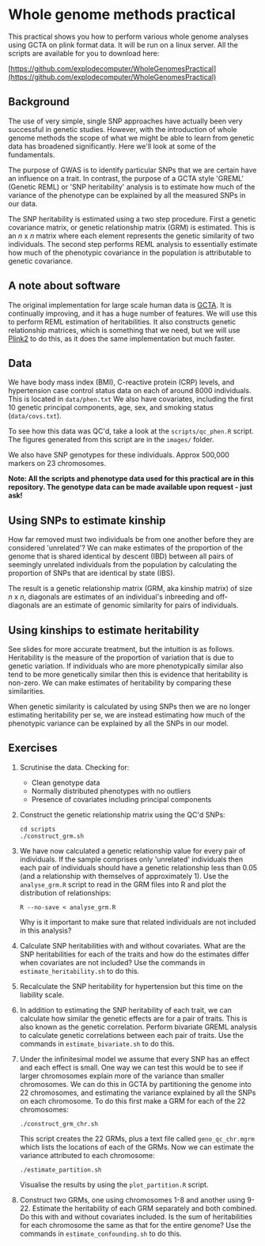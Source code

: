 Whole genome methods practical
==============================

This practical shows you how to perform various whole genome analyses using GCTA on plink format data. It will be run on a linux server. All the scripts are available for you to download here:

[https://github.com/explodecomputer/WholeGenomesPractical](https://github.com/explodecomputer/WholeGenomesPractical)


## Background

The use of very simple, single SNP approaches have actually been very successful in genetic studies. However, with the introduction of whole genome methods the scope of what we might be able to learn from genetic data has broadened significantly. Here we'll look at some of the fundamentals.

The purpose of GWAS is to identify particular SNPs that we are certain have an influence on a trait. In contrast, the purpose of a GCTA style 'GREML' (Genetic REML) or 'SNP heritability' analysis is to estimate how much of the variance of the phenotype can be explained by all the measured SNPs in our data.

The SNP heritability is estimated using a two step procedure. First a genetic covariance matrix, or genetic relationship matrix (GRM) is estimated. This is an *n* x *n* matrix where each element represents the genetic similarity of two individuals. The second step performs REML analysis to essentially estimate how much of the phenotypic covariance in the population is attributable to genetic covariance. 


## A note about software

The original implementation for large scale human data is [GCTA](http://www.complextraitgenomics.com/software/gcta/). It is continually improving, and it has a huge number of features. We will use this to perform REML estimation of heritabilities. It also constructs genetic relationship matrices, which is something that we need, but we will use [Plink2](https://www.cog-genomics.org/plink2/) to do this, as it does the same implementation but much faster.


## Data

We have body mass index (BMI), C-reactive protein (CRP) levels, and hypertension case control status data on each of around 8000 individuals. This is located in `data/phen.txt` We also have covariates, including the first 10 genetic principal components, age, sex, and smoking status (`data/covs.txt`).

To see how this data was QC'd, take a look at the `scripts/qc_phen.R` script. The figures generated from this script are in the `images/` folder.

We also have SNP genotypes for these individuals. Approx 500,000 markers on 23 chromosomes. 

**Note: All the scripts and phenotype data used for this practical are in this repository. The genotype data can be made available upon request - just ask!**

## Using SNPs to estimate kinship

How far removed must two individuals be from one another before they are considered 'unrelated'? We can make estimates of the proportion of the genome that is shared identical by descent (IBD) between all pairs of seemingly unrelated individuals from the population by calculating the proportion of SNPs that are identical by state (IBS). 

The result is a genetic relationship matrix (GRM, aka kinship matrix) of size *n* x *n*, diagonals are estimates of an individual's inbreeding and off-diagonals are an estimate of genomic similarity for pairs of individuals.


## Using kinships to estimate heritability

See slides for more accurate treatment, but the intuition is as follows. Heritability is the measure of the proportion of variation that is due to genetic variation. If individuals who are more phenotypically similar also tend to be more genetically similar then this is evidence that heritability is non-zero. We can make estimates of heritability by comparing these similarities.

When genetic similarity is calculated by using SNPs then we are no longer estimating heritability per se, we are instead estimating how much of the phenotypic variance can be explained by all the SNPs in our model.



## Exercises

1.	Scrutinise the data. Checking for:
	- Clean genotype data
	- Normally distributed phenotypes with no outliers
	- Presence of covariates including principal components

2. 	Construct the genetic relationship matrix using the QC'd SNPs:

        cd scripts
        ./construct_grm.sh


3. 	We have now calculated a genetic relationship value for every pair of individuals. If the sample comprises only 'unrelated' individuals then each pair of individuals should have a genetic relationship less than 0.05 (and a relationship with themselves of approximately 1). Use the `analyse_grm.R` script to read in the GRM files into R and plot the distribution of relationships:

		R --no-save < analyse_grm.R

	Why is it important to make sure that related individuals are not included in this analysis?

4. 	Calculate SNP heritabilities with and without covariates. What are the SNP heritabilities for each of the traits and how do the estimates differ when covariates are not included? Use the commands in `estimate_heritability.sh` to do this.

5. Recalculate the SNP heritability for hypertension but this time on the liability scale.

6. 	In addition to estimating the SNP heritability of each trait, we can calculate how similar the genetic effects are for a pair of traits. This is also known as the genetic correlation. Perform bivariate GREML analysis to calculate genetic correlations between each pair of traits. Use the commands in `estimate_bivariate.sh` to do this.

7.	Under the infinitesimal model we assume that every SNP has an effect and each effect is small. One way we can test this would be to see if larger chromosomes explain more of the variance than smaller chromosomes. We can do this in GCTA by partitioning the genome into 22 chromosomes, and estimating the variance explained by all the SNPs on each chromosome. To do this first make a GRM for each of the 22 chromosomes:

		./construct_grm_chr.sh

	This script creates the 22 GRMs, plus a text file called `geno_qc_chr.mgrm` which lists the locations of each of the GRMs. Now we can estimate the variance attributed to each chromosome:

		./estimate_partition.sh

	Visualise the results by using the `plot_partition.R` script.

8. 	Construct two GRMs, one using chromosomes 1-8 and another using 9-22. Estimate the heritability of each GRM separately and both combined. Do this with and without covariates included. Is the sum of heritabilities for each chromosome the same as that for the entire genome? Use the commands in `estimate_confounding.sh` to do this.
